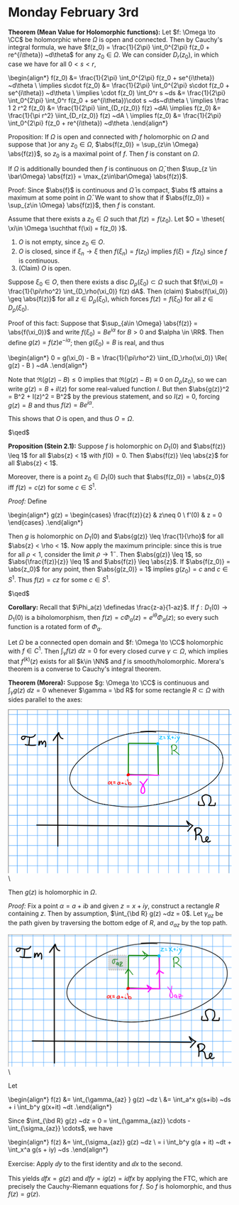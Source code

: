 # Monday February 3rd

**Theorem (Mean Value for Holomorphic functions):**
Let $f: \Omega \to \CC$ be holomorphic where $\Omega$ is open and connected.
Then by Cauchy's integral formula, we have $f(z_0) = \frac{1}{2\pi} \int_0^{2\pi} f(z_0 + re^{i\theta}) ~d\theta$ for any $z_0 \in \Omega$.
We can consider $D_r(z_0)$, in which case we have for all $0 < s < r$,

\begin{align*}
f(z_0) &= \frac{1}{2\pi} \int_0^{2\pi} f(z_0 + se^{i\theta}) ~d\theta \\
\implies s\cdot f(z_0) &= \frac{1}{2\pi} \int_0^{2\pi} s\cdot f(z_0 + se^{i\theta}) ~d\theta \\
\implies \cdot f(z_0) \int_0^r s ~ds &= \frac{1}{2\pi} \int_0^{2\pi} \int_0^r f(z_0 + se^{i\theta})\cdot s ~ds~d\theta \\ 
\implies \frac 1 2 r^2 f(z_0) &= \frac{1}{2\pi} \iint_{D_r(z_0)} f(z) ~dA\\
\implies f(z_0) &= \frac{1}{\pi r^2} \iint_{D_r(z_0)} f(z) ~dA \\
\implies f(z_0) &= \frac{1}{2\pi} \int_0^{2\pi} f(z_0 + re^{i\theta}) ~d\theta
.\end{align*}

Proposition:
If $\Omega$ is open and connected with $f$ holomorphic on $\Omega$ and suppose that }or any $z_0 \in \Omega$, $\abs{f(z_0)} = \sup_{z\in \Omega} \abs{f(z)}$, so $z_0$ is a maximal point of $f$.
Then $f$ is constant on $\Omega$.

If $\Omega$ is additionally bounded then $f$ is continuous on $\bar \Omega$, then $\sup_{z \in \bar\Omega} \abs{f(z)} = \max_{z\in\bar\Omega} \abs{f(z)}$.

Proof:
Since $\abs{f}$ is continuous and $\bar \Omega$ is compact, $\abs f$ attains a maximum at some point in $\bar \Omega$.
We want to show that if $\abs{f(z_0)} = \sup_{z\in \Omega} \abs{f(z)}$, then $f$ is constant.

Assume that there exists a $z_0 \in \Omega$ such that $f(z) = f(z_0)$.
Let $O = \theset{ \xi\in \Omega \suchthat f(\xi) = f(z_0)  }$.

1. $O$ is not empty, since $z_0 \in O$.
2. $O$ is closed, since if $\xi_n \to \xi$ then $f(\xi_n) = f(z_0)$ implies $f(\xi) = f(z_0)$ since $f$ is continuous.
3. (Claim) $O$ is open.

Suppose $\xi_0 \in O$, then there exists a disc $D_\rho(\xi_0) \subset \Omega$ such that $f(\xi_0) = \frac{1}{\pi\rho^2} \int_{D_\rho(\xi_0)} f(z) dA$.
Then (claim) $\abs{f(\xi_0)} \geq \abs{f(z)}$ for all $z\in D_\rho(\xi_0)$, which forces $f(z)  = f(\xi_0)$ for all $z\in D_\rho(\xi_0)$.

Proof of this fact:
Suppose that $\sup_{a\in \Omega} \abs{f(z)} = \abs{f(\xi_0)}$ and write $f(\xi_0) = Be^{i\alpha}$ for $B>0$ and $\alpha \in \RR$.
Then define $g(z) = f(z) e^{-i\alpha}$; then $g(\xi_0) = B$ is real, and thus

\begin{align*}
0 = g(\xi_0) - B = \frac{1}{\pi\rho^2} \iint_{D_\rho(\xi_0)} \Re( g(z) - B ) ~dA
.\end{align*}

Note that $\Re(g(z) - B) \leq 0$ implies that $\Re(g(z) - B) \equiv 0$ on $D_\rho(z_0)$, so we can write $g(z) = B + iI(z)$ for some real-valued function $I$.
But then $\abs{g(z)}^2 = B^2 + I(z)^2 = B^2$ by the previous statement, and so $I(z) = 0$, forcing $g(z) = B$ and thus $f(z) = Be^{i\alpha}$.

This shows that $O$ is open, and thus $O = \Omega$.

$\qed$

**Proposition (Stein 2.1):**
Suppose $f$ is holomorphic on $D_1(0)$ and $\abs{f(z)} \leq 1$ for all $\abs{z} < 1$ with $f(0) = 0$.
Then $\abs{f(z)} \leq \abs{z}$ for all $\abs{z} < 1$.

Moreover, there is a point $z_0\in D_1(0)$  such that $\abs{f(z_0)} = \abs{z_0}$ iff $f(z) = c(z)$ for some $c \in S^1$.

*Proof:*
Define

\begin{align*}
g(z) =
\begin{cases}
\frac{f(z)}{z} & z\neq 0 \\
f'(0) & z = 0
\end{cases}
.\end{align*}

Then $g$ is holomorphic on $D_1(0)$ and $\abs{g(z)} \leq \frac{1}{\rho}$ for all $\abs{z} < \rho < 1$.
Now apply the maximum principle: 
since this is true for all $\rho < 1$, consider the limit $\rho\to 1^-$.
Then $\abs{g(z)} \leq 1$, so $\abs{\frac{f(z)}{z}} \leq 1$ and $\abs{f(z)} \leq \abs{z}$.
If $\abs{f(z_0)} = \abs{z_0}$ for any point, then $\abs{g(z_0)} = 1$ implies $g(z_0) = c$ and $c\in S^1$. 
Thus $f(z) = cz$ for some $c\in S^1$.

$\qed$

**Corollary:**
Recall that $\Phi_a(z) \definedas \frac{z-a}{1-az}$.
If $f: D_1(0) \to D_1(0)$ is a biholomorphism, then $f(z) = c \Phi_a(z) = e^{i\theta} \Phi_a(z)$; so every such function is a rotated form of $\Phi_a$.

Let $\Omega$ be a connected open domain and $f: \Omega \to \CC$ holomorphic with $f\in C^1$.
Then $\int_\gamma f(z) ~dz = 0$ for every closed curve $\gamma \subset \Omega$, which implies that $f^{(k)} (z)$ exists for all $k\in \NN$ and $f$ is smooth/holomorphic.
Morera's theorem is a converse to Cauchy's integral theorem.

**Theorem (Morera):**
Suppose $g: \Omega \to \CC$ is continuous and $\int_\gamma g(z)~dz = 0$ whenever $\gamma = \bd R$ for some rectangle $R\subset \Omega$ with sides parallel to the axes:

![Image](figures/2020-02-03-14:15.png)\\

Then $g(z)$ is holomorphic in $\Omega$.

*Proof:*
Fix a point $\alpha = a + ib$ and given $z = x+iy$, construct a rectangle $R$ containing $z$.
Then by assumption, $\int_{\bd R} g(z) ~dz = 0$.
Let $\gamma_{az}$ be the path given by traversing the bottom edge of $R$, and $\sigma_{az}$ by the top path.

![Image](figures/2020-02-03-14:24.png)\

Let 

\begin{align*}
f(z)
&= \int_{\gamma_{az} } g(z) ~dz \\
&= \int_a^x g(s+ib) ~ds + i \int_b^y g(x+it) ~dt
.\end{align*}


Since $\int_{\bd R} g(z) ~dz = 0 = \int_{\gamma_{az}} \cdots - \int_{\sigma_{az}} \cdots$, we have

\begin{align*}
f(z) 
&= \int_{\sigma_{az}} g(z) ~dz \\
= i \int_b^y g(a + it) ~dt + \int_x^a g(s + iy) ~ds
.\end{align*}

Exercise: Apply $\dd{}{y}$ to the first identity and $\dd{}{x}$ to the second.

This yields $\dd{f}{x} = g(z)$ and $\dd{f}{y} = ig(z) = i \dd{f}{x}$ by applying the FTC, which are precisely the Cauchy-Riemann equations for $f$.
So $f$ is holomorphic, and thus $f(z) = g(z)$.

